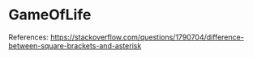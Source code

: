 # GameOfLife

References:
https://stackoverflow.com/questions/1790704/difference-between-square-brackets-and-asterisk
